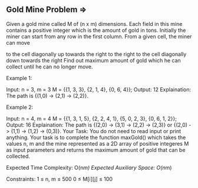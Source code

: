 Gold Mine Problem  =>
-----------------



Given a gold mine called M of (n x m) dimensions. Each field in this mine contains a positive integer which is the amount of gold in tons. Initially the miner can start from any row in the first column. From a given cell, the miner can move

to the cell diagonally up towards the right 
to the right
to the cell diagonally down towards the right
Find out maximum amount of gold which he can collect until he can no longer move.

Example 1:

Input: n = 3, m = 3
M = {{1, 3, 3},
     {2, 1, 4},
     {0, 6, 4}};
Output: 12
Explaination: 
The path is {(1,0) -> (2,1) -> (2,2)}.

Example 2:

Input: n = 4, m = 4
M = {{1, 3, 1, 5},
     {2, 2, 4, 1},
     {5, 0, 2, 3},
     {0, 6, 1, 2}};
Output: 16
Explaination: 
The path is {(2,0) -> (3,1) -> (2,2) 
-> (2,3)} or {(2,0) -> (1,1) -> (1,2) 
-> (0,3)}.
Your Task:
You do not need to read input or print anything. Your task is to complete the function maxGold() which takes the values n, m and the mine represented as a 2D array of positive integeres M as input parameters and returns the maximum amount of gold that can be collected.

Expected Time Complexity: O(n*m)
Expected Auxiliary Space: O(n*m)

Constraints:
1 ≤ n, m ≤ 500
0 ≤ M[i][j] ≤ 100

